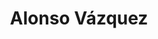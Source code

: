 ---
category: residents
layout: post
title: Alonso Vázquez 
profession: art/sound/design
website: www.alonsovazquez.net
image:
  - /images/residents/alonsovazquez_01.png
  - /images/residents/alonsovazquez_02.png

---
